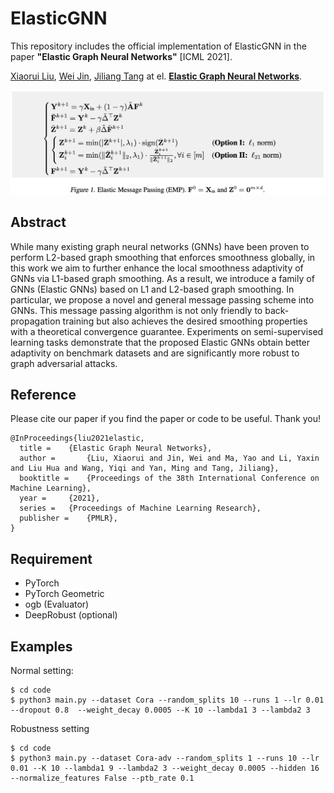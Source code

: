 
# ElasticGNN

This repository includes the official implementation of ElasticGNN in the paper **"Elastic Graph Neural Networks"** [ICML 2021].

[Xiaorui Liu](http://cse.msu.edu/~xiaorui/), [Wei Jin](http://cse.msu.edu/~jinwei2/), [Jiliang Tang](http://www.cse.msu.edu/~tangjili/) at el. [**Elastic Graph Neural Networks**](http://proceedings.mlr.press/v139/liu21k/liu21k.pdf).  

![](https://raw.githubusercontent.com/lxiaorui/ElasticGNN/master/EMP.png)


## Abstract
While many existing graph neural networks (GNNs) have been proven to perform L2-based graph smoothing that enforces smoothness globally, in this work we aim to further enhance the local smoothness adaptivity of GNNs via L1-based graph smoothing. As a result, we introduce a family of GNNs (Elastic GNNs) based on L1 and L2-based graph smoothing. In particular, we propose a novel and general message passing scheme into GNNs. This message passing algorithm is not only friendly to back-propagation training but also achieves the desired smoothing properties with a theoretical convergence guarantee. Experiments on semi-supervised learning tasks demonstrate that the proposed Elastic GNNs obtain better adaptivity on benchmark datasets and are significantly more robust to graph adversarial attacks. 


## Reference
Please cite our paper if you find the paper or code to be useful. Thank you!

```
@InProceedings{liu2021elastic,
  title = 	 {Elastic Graph Neural Networks},
  author =       {Liu, Xiaorui and Jin, Wei and Ma, Yao and Li, Yaxin and Liu Hua and Wang, Yiqi and Yan, Ming and Tang, Jiliang},
  booktitle = 	 {Proceedings of the 38th International Conference on Machine Learning},
  year = 	 {2021},
  series = 	 {Proceedings of Machine Learning Research},
  publisher =    {PMLR},
}
```


## Requirement
* PyTorch
* PyTorch Geometric
* ogb (Evaluator)
* DeepRobust (optional)

## Examples
Normal setting:

```
$ cd code
$ python3 main.py --dataset Cora --random_splits 10 --runs 1 --lr 0.01 --dropout 0.8  --weight_decay 0.0005 --K 10 --lambda1 3 --lambda2 3
```

Robustness setting
```
$ cd code
$ python3 main.py --dataset Cora-adv --random_splits 1 --runs 10 --lr 0.01 --K 10 --lambda1 9 --lambda2 3 --weight_decay 0.0005 --hidden 16 --normalize_features False --ptb_rate 0.1
```
